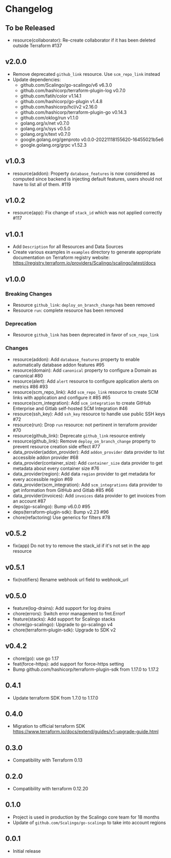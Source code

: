 # Changelog

## To be Released

* resource(collaborator): Re-create collaborator if it has been deleted outside Terraform #137

## v2.0.0

* Remove deprecated `github_link` resource. Use `scm_repo_link` instead
* Update dependencies:
  - github.com/Scalingo/go-scalingo/v6 v6.3.0
  - github.com/hashicorp/terraform-plugin-log v0.7.0
  - github.com/fatih/color v1.14.1
  - github.com/hashicorp/go-plugin v1.4.8
  - github.com/hashicorp/hcl/v2 v2.16.0
  - github.com/hashicorp/terraform-plugin-go v0.14.3
  - github.com/oklog/run v1.1.0
  - golang.org/x/net v0.7.0
  - golang.org/x/sys v0.5.0
  - golang.org/x/text v0.7.0
  - google.golang.org/genproto v0.0.0-20221118155620-16455021b5e6
  - google.golang.org/grpc v1.52.3

## v1.0.3

* resource(addon): Property `database_features` is now considered as computed
  since backend is injecting default features, users should not have to list
  all of them. #119

## v1.0.2

* resource(app): Fix change of `stack_id` which was not applied correctly #117

## v1.0.1

* Add `Description` for all Resources and Data Sources
* Create various examples in `examples` directory to generate appropriate documentation on Terraform registry website:
  https://registry.terraform.io/providers/Scalingo/scalingo/latest/docs

## v1.0.0

### Breaking Changes

* Resource `github_link`: `deploy_on_branch_change` has been removed
* Resource `run`: complete resource has been removed

### Deprecation

* Resource `github_link` has been deprecated in favor of `scm_repo_link`

### Changes

* resource(addon): Add `database_features` property to enable automatically database addon features #95
* resource(domain): Add `canonical` property to configure a Domain as canonical #80
* resource(alert): Add `alert` resource to configure application alerts on metrics #86 #93
* resource(scm_repo_link): Add `scm_repo_link` resource to create SCM links with application and configure it #85 #65
* resource(scm_integration): Add `scm_integration` to create GitHub Enterprise and Gitlab self-hosted SCM Integration #46
* resource(ssh_key): Add `ssh_key` resource to handle use public SSH keys #72
* resource(run): Drop `run` resource: not pertinent in terraform provider #70
* resource(github_link): Deprecate `github_link` resource entirely
* resource(github_link): Remove `deploy_on_branch_change` property to prevent resource creation side effect #77
* data_provider(addon_provider): Add `addon_provider` data provider to list accessible addon provider #68
* data_provider(container_size): Add `container_size` data provider to get metadata about every container size #76
* data_provider(region): Add data `region` provider to get metadata for every accessible region #69
* data_provider(scm_integration): Add `scm_integrations` data provider to get information from GitHub and Gitlab #85 #66
* data_provider(invoices): Add `invoices` data provider to get invoices from an account #87
* deps(go-scalingo): Bump v6.0.0 #95
* deps(terraform-plugin-sdk): Bump v2.23 #96
* chore(refactoring) Use generics for filters #78

## v0.5.2

* fix(app) Do not try to remove the stack_id if it's not set in the app resource

## v0.5.1

* fix(notifiers) Rename webhook url field to webhook_url

## v0.5.0

* feature(log-drains): Add support for log drains
* chore(errors): Switch error management to fmt.Errorf
* feature(stacks): Add support for Scalingo stacks
* chore(go-scalingo): Upgrade to go-scalingo v4
* chore(terraform-plugin-sdk): Upgrade to SDK v2

## v0.4.2

* chore(go): use go 1.17
* feat(force-https): add support for force-https setting
* Bump github.com/hashicorp/terraform-plugin-sdk from 1.17.0 to 1.17.2

## 0.4.1

* Update terraform SDK from 1.7.0 to 1.17.0

## 0.4.0

* Migration to official terraform SDK
  https://www.terraform.io/docs/extend/guides/v1-upgrade-guide.html

## 0.3.0

* Compatibility with Terraform 0.13

## 0.2.0

* Compatibility with terraform 0.12.20

## 0.1.0

* Project is used in production by the Scalingo core team for 18 months
* Update of `github.com/Scalingo/go-scalingo` to take into account regions

## 0.0.1

* Initial release

